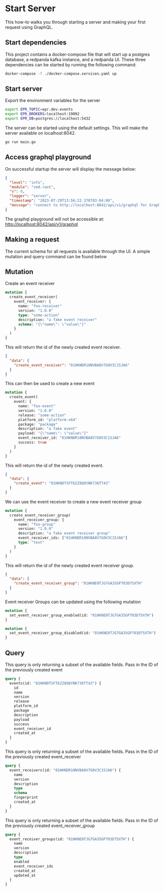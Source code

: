 # Start Server

This how-to walks you through starting a server and making your first request
using GraphQL.

## Start dependencies

This project contains a docker-compose file that will start up a postgres
database, a redpanda kafka instance, and a redpanda UI. These three dependencies
can be started by running the following command:

```bash
docker-compose -f ./docker-compose.services.yaml up
```

## Start server

Export the environment variables for the server

```bash
export EPR_TOPIC=epr.dev.events
export EPR_BROKERS=localhost:19092
export EPR_DB=postgres://localhost:5432
```

The server can be started using the default settings. This will make the server
available on localhost:8042.

```bash
go run main.go
```

## Access graphql playground

On successful startup the server will display the message below:

```json
{
  "level": "info",
  "module": "cmd.root",
  "v": 0,
  "logger": "server",
  "timestamp": "2023-07-29T13:56:22.378783-04:00",
  "message": "connect to http://localhost:8042/api/v1/graphql for GraphQL playground"
}
```

The graphql playground will not be accessible at:
<http://localhost:8042/api/v1/graphql>

## Making a request

The current schema for all requests is available through the UI. A simple
mutation and query command can be found below

## Mutation

Create an event receiver

```graphql
mutation {
  create_event_receiver(
    event_receiver: {
      name: "foo-receiver"
      version: "1.0.0"
      type: "some-action"
      description: "a fake event receiver"
      schema: "{\"name\": \"value\"}"
    }
  )
}
```

This will return the id of the newly created event receiver.

```json
{
  "data": {
    "create_event_receiver": "01HKNDR10NVBA8V7G0V3C15JA6"
  }
}
```

This can then be used to create a new event

```graphql
mutation {
  create_event(
    event: {
      name: "foo-event"
      version: "1.0.0"
      release: "some-action"
      platform_id: "platform-x64"
      package: "package"
      description: "a fake event"
      payload: "{\"name\": \"value\"}"
      event_receiver_id: "01HKNDR10NVBA8V7G0V3C15JA6"
      success: true
    }
  )
}
```

This will return the id of the newly created event.

```json
{
  "data": {
    "create_event": "01HKNDTSFT6ZZ8Q8YNK736TT43"
  }
}
```

We can use the event receiver to create a new event receiver group

```graphql
mutation {
  create_event_receiver_group(
    event_receiver_group: {
      name: "foo-group"
      version: "1.0.0"
      description: "a fake event receiver group"
      event_receiver_ids: ["01HKNDR10NVBA8V7G0V3C15JA6"]
      type: "test"
    }
  )
}
```

This will return the id of the newly created event receiver group.

```json
{
  "data": {
    "create_event_receiver_group": "01HKNE0TJG7GA35GP703D75XTH"
  }
}
```

Event receiver Groups can be updated using the following mutation

```graphql
mutation {
  set_event_receiver_group_enabled(id: "01HKNE0TJG7GA35GP703D75XTH")
}
```

```graphql
mutation {
  set_event_receiver_group_disabled(id: "01HKNE0TJG7GA35GP703D75XTH")
}
```

## Query

This query is only returning a subset of the available fields. Pass in the ID of
the previously created event

```graphql
query {
  events(id: "01HKNDTSFT6ZZ8Q8YNK736TT43") {
    id
    name
    version
    release
    platform_id
    package
    description
    payload
    success
    event_receiver_id
    created_at
  }
}
```

This query is only returning a subset of the available fields. Pass in the ID of
the previously created event_receiver

```graphql
query {
  event_receivers(id: "01HKNDR10NVBA8V7G0V3C15JA6") {
    name
    version
    description
    type
    schema
    fingerprint
    created_at
  }
}
```

This query is only returning a subset of the available fields. Pass in the ID of
the previously created event_receiver_group

```graphql
query {
  event_receiver_groups(id: "01HKNE0TJG7GA35GP703D75XTH") {
    name
    version
    description
    type
    enabled
    event_receiver_ids
    created_at
    updated_at
  }
}
```
